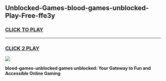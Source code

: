 
## Unblocked-Games-blood-games-unblocked-Play-Free-ffe3y
<h3>
<a href="https://premium76.site?title=blood-games-unblocked&ref=19M">CLICK TO PLAY</a></h3>
<hr>

<h3>
<a href="https://premium76.site?title=blood-games-unblocked&ref=19M">CLICK 2 PLAY</a>
  
</h3>

<a href="https://premium76.site?title=blood-games-unblocked&ref=19M"><img src="https://clearcache.store/games.png"></a>


**blood-games-unblocked games unblocked: Your Gateway to Fun and Accessible Online Gaming**
